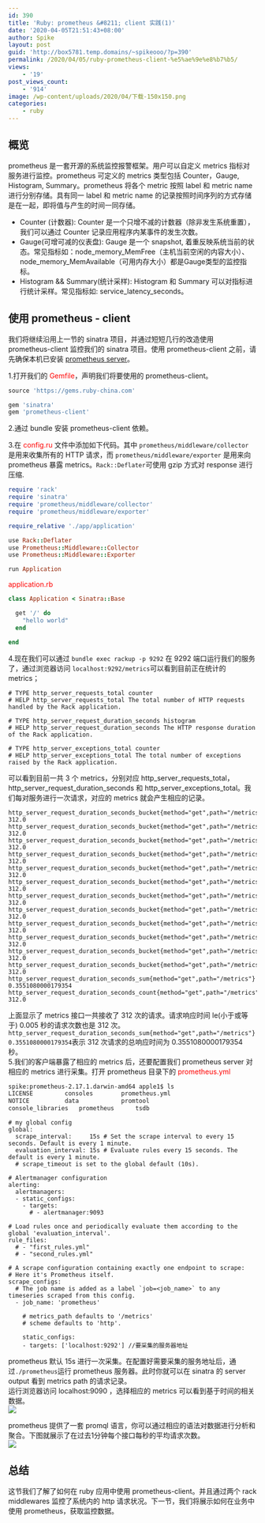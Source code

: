 ```yaml
---
id: 390
title: 'Ruby: prometheus &#8211; client 实践(1)'
date: '2020-04-05T21:51:43+08:00'
author: Spike
layout: post
guid: 'http://box5781.temp.domains/~spikeooo/?p=390'
permalink: /2020/04/05/ruby-prometheus-client-%e5%ae%9e%e8%b7%b5/
views:
    - '19'
post_views_count:
    - '914'
image: /wp-content/uploads/2020/04/下载-150x150.png
categories:
    - ruby
---
```


## 概览

prometheus 是一套开源的系统监控报警框架。用户可以自定义 metrics 指标对服务进行监控。prometheus 可定义的 metrics 类型包括 Counter，Gauge, Histogram, Summary。prometheus 将各个 metric 按照 label 和 metric name 进行分别存储。具有同一 label 和 metric name 的记录按照时间序列的方式存储是在一起，即将值与产生的时间一同存储。

- Counter (计数器): Counter 是一个只增不减的计数器（除非发生系统重置），我们可以通过 Counter 记录应用程序内某事件的发生次数。
- Gauge(可增可减的仪表盘): Gauge 是一个 snapshot, 着重反映系统当前的状态。常见指标如：node\_memory\_MemFree（主机当前空闲的内容大小）、node\_memory\_MemAvailable（可用内存大小）都是Gauge类型的监控指标。
- Histogram && Summary(统计采样): Histogram 和 Summary 可以对指标进行统计采样。常见指标如: service\_latency\_seconds。

## 使用 prometheus - client

我们将继续沿用上一节的 sinatra 项目，并通过短短几行的改造使用 prometheus-client 监控我们的 sinatra 项目。使用 prometheus-client 之前，请先确保本机已安装 [prometheus server](https://prometheus.io/download/ "prometheus server")。

1.打开我们的 <span style="color:red;">Gemfile</span>，声明我们将要使用的 prometheus-client。

```ruby
source 'https://gems.ruby-china.com'

gem 'sinatra'
gem 'prometheus-client'
```

2.通过 bundle 安装 prometheus-client 依赖。

3.在 <span style="color:red;">config.ru</span> 文件中添加如下代码。其中 `prometheus/middleware/collector` 是用来收集所有的 HTTP 请求，而 `prometheus/middleware/exporter` 是用来向 prometheus 暴露 metrics。`Rack::Deflater`可使用 gzip 方式对 response 进行压缩.

```ruby
require 'rack'
require 'sinatra'
require 'prometheus/middleware/collector'
require 'prometheus/middleware/exporter'

require_relative './app/application'

use Rack::Deflater
use Prometheus::Middleware::Collector
use Prometheus::Middleware::Exporter

run Application
```

<span style="color:red;"> application.rb </span>

```ruby
class Application < Sinatra::Base

  get '/' do
    "hello world"
  end

end
```

4.现在我们可以通过 `bundle exec rackup -p 9292` 在 9292 端口运行我们的服务了，通过浏览器访问 `localhost:9292/metrics`可以看到目前正在统计的 metrics；

```text
# TYPE http_server_requests_total counter
# HELP http_server_requests_total The total number of HTTP requests handled by the Rack application.

# TYPE http_server_request_duration_seconds histogram
# HELP http_server_request_duration_seconds The HTTP response duration of the Rack application.

# TYPE http_server_exceptions_total counter
# HELP http_server_exceptions_total The total number of exceptions raised by the Rack application.
```

可以看到目前一共 3 个 metrics，分别对应 http\_server\_requests\_total，http\_server\_request\_duration\_seconds 和 http\_server\_exceptions\_total。我们每对服务进行一次请求，对应的 metrics 就会产生相应的记录。

```
http_server_request_duration_seconds_bucket{method="get",path="/metrics",le="0.005"} 312.0
http_server_request_duration_seconds_bucket{method="get",path="/metrics",le="0.01"} 312.0
http_server_request_duration_seconds_bucket{method="get",path="/metrics",le="0.025"} 312.0
http_server_request_duration_seconds_bucket{method="get",path="/metrics",le="0.05"} 312.0
http_server_request_duration_seconds_bucket{method="get",path="/metrics",le="0.1"} 312.0
http_server_request_duration_seconds_bucket{method="get",path="/metrics",le="0.25"} 312.0
http_server_request_duration_seconds_bucket{method="get",path="/metrics",le="0.5"} 312.0
http_server_request_duration_seconds_bucket{method="get",path="/metrics",le="1"} 312.0
http_server_request_duration_seconds_bucket{method="get",path="/metrics",le="2.5"} 312.0
http_server_request_duration_seconds_bucket{method="get",path="/metrics",le="5"} 312.0
http_server_request_duration_seconds_bucket{method="get",path="/metrics",le="10"} 312.0
http_server_request_duration_seconds_bucket{method="get",path="/metrics",le="+Inf"} 312.0
http_server_request_duration_seconds_sum{method="get",path="/metrics"} 0.3551080000179354
http_server_request_duration_seconds_count{method="get",path="/metrics"} 312.0
```

上面显示了 metrics 接口一共接收了 312 次的请求。请求响应时间 le(小于或等于) 0.005 秒的请求次数也是 312 次。`http_server_request_duration_seconds_sum{method="get",path="/metrics"} 0.3551080000179354`表示 312 次请求的总响应时间为 0.3551080000179354 秒。  
5.我们的客户端暴露了相应的 metrics 后，还要配置我们 prometheus server 对相应的 metrics 进行采集。打开 prometheus 目录下的 <span style="color:red;">prometheus.yml</span>

```bash
spike:prometheus-2.17.1.darwin-amd64 apple1$ ls
LICENSE         consoles        prometheus.yml
NOTICE          data            promtool
console_libraries   prometheus      tsdb
```

```
# my global config
global:
  scrape_interval:     15s # Set the scrape interval to every 15 seconds. Default is every 1 minute.
  evaluation_interval: 15s # Evaluate rules every 15 seconds. The default is every 1 minute.
  # scrape_timeout is set to the global default (10s).

# Alertmanager configuration
alerting:
  alertmanagers:
  - static_configs:
    - targets:
      # - alertmanager:9093

# Load rules once and periodically evaluate them according to the global 'evaluation_interval'.
rule_files:
  # - "first_rules.yml"
  # - "second_rules.yml"

# A scrape configuration containing exactly one endpoint to scrape:
# Here it's Prometheus itself.
scrape_configs:
  # The job name is added as a label `job=<job_name>` to any timeseries scraped from this config.
  - job_name: 'prometheus'

    # metrics_path defaults to '/metrics'
    # scheme defaults to 'http'.

    static_configs:
    - targets: ['localhost:9292'] //要采集的服务器地址

```

prometheus 默认 15s 进行一次采集。在配置好需要采集的服务地址后，通过`./prometheus`运行 prometheus 服务器。此时你就可以在 sinatra 的 server output 看到 metrics path 的请求记录。  
运行浏览器访问 localhost:9090 ，选择相应的 metrics 可以看到基于时间的相关数据。  
![](/assets/wp-content/uploads/2020/04/1586093520563-1024x663.jpg)

prometheus 提供了一套 promql 语言，你可以通过相应的语法对数据进行分析和聚合。下图就展示了在过去1分钟每个接口每秒的平均请求次数。  
![](/assets/wp-content/uploads/2020/04/1586094018580-1024x670.jpg)

## 总结

这节我们了解了如何在 ruby 应用中使用 prometheus-client。并且通过两个 rack middlewares 监控了系统内的 http 请求状况。下一节，我们将展示如何在业务中使用 prometheus，获取监控数据。